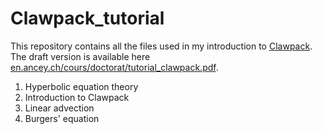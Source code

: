 # Clawpack_tutorial
This repository contains all the files used in my introduction to [Clawpack](http://www.clawpack.org/). The draft version is available here [en.ancey.ch/cours/doctorat/tutorial_clawpack.pdf](http://en.ancey.ch/cours/doctorat/tutorial_clawpack.pdf).

1. Hyperbolic equation theory
2. Introduction to Clawpack
3. Linear advection
4. Burgers' equation
